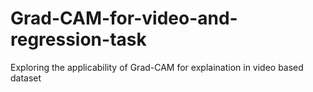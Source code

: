 # Grad-CAM-for-video-and-regression-task
Exploring the applicability of Grad-CAM for explaination in video based dataset
